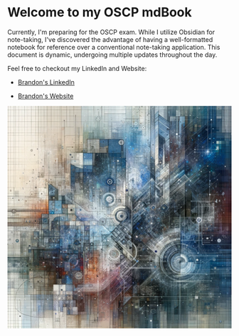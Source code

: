 # Welcome to my OSCP mdBook

Currently, I'm preparing for the OSCP exam. While I utilize Obsidian for note-taking, I've discovered the advantage of having a well-formatted notebook for reference over a conventional note-taking application. This document is dynamic, undergoing multiple updates throughout the day.




Feel free to checkout my LinkedIn and Website:

<p style="text-align: center;">

* [Brandon's LinkedIn](https://www.linkedin.com/in/brandon-r-russell)

* [Brandon's Website](https://brandonrussell.io/home)



</p>



![Introduction](IntroImage.png)
